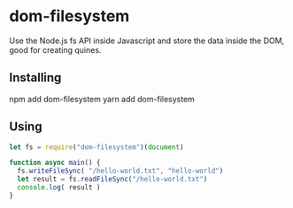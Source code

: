 # dom-filesystem
Use the Node.js fs API inside Javascript and store the data inside the DOM, good for creating quines.

## Installing
npm add dom-filesystem
yarn add dom-filesystem

## Using
```javascript
let fs = require("dom-filesystem")(document)

function async main() {
  fs.writeFileSync( "/hello-world.txt", "hello-world")
  let result = fs.readFileSync("/hello-world.txt")
  console.log( result )
}
```
